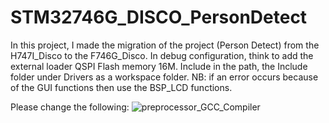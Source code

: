 # STM32746G_DISCO_PersonDetect

In this project, I made the migration of the project (Person Detect) from the H747I_Disco to the F746G_Disco.
In debug configuration, think to add the external loader QSPI Flash memory 16M.
Include in the path, the Include folder under Drivers as a workspace folder.
NB: if an error occurs because of the GUI functions then use the BSP_LCD functions.

Please change the following:
![preprocessor_GCC_Compiler](https://user-images.githubusercontent.com/62848804/92137632-3f272a80-ee05-11ea-96a0-c7170196a711.png)
